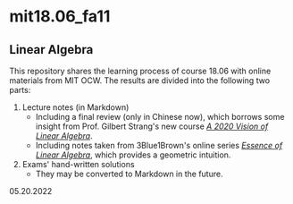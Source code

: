# mit18.06_fa11

## Linear Algebra

This repository shares the learning process of course 18.06 with online materials from MIT OCW. The results are divided into the following two parts:

1. Lecture notes (in Markdown)
   - Including a final review (only in Chinese now), which borrows some insight from Prof. Gilbert Strang's new course *[A 2020 Vision of Linear Algebra](https://ocw.mit.edu/courses/res-18-010-a-2020-vision-of-linear-algebra-spring-2020/)*.
   - Including notes taken from 3Blue1Brown's online series *[Essence of Linear Algebra](https://www.youtube.com/playlist?list=PLZHQObOWTQDPD3MizzM2xVFitgF8hE_ab)*, which provides a geometric intuition.
2. Exams' hand-written solutions
   - They may be converted to Markdown in the future.

05.20.2022
